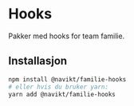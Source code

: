 # Hooks

Pakker med hooks for team familie.

## Installasjon

```sh
npm install @navikt/familie-hooks
# eller hvis du bruker yarn:
yarn add @navikt/familie-hooks
```